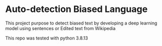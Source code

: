 # Auto-detection Biased Language

This project purpose to detect biased text by developing a deep learning model using sentences or Edited text from Wikipedia

This repo was tested with python 3.8.13
